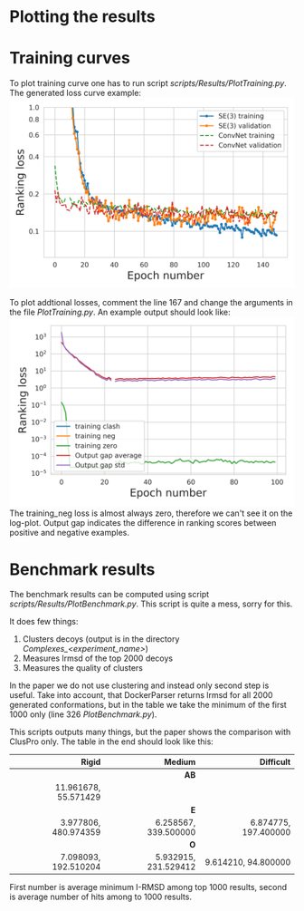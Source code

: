 # Plotting the results

# Training curves
To plot training curve one has to run script *scripts/Results/PlotTraining.py*. The generated loss curve example:
![alt text](./Fig/Total_training.png)

To plot addtional losses, comment the line 167 and change the arguments in the file *PlotTraining.py*. An example output should look like:
![alt text](./Fig/LocalSE3MultiResReprScalar_addLosses.png)
The training_neg loss is almost always zero, therefore we can't see it on the log-plot. Output gap indicates the difference in ranking scores between positive and negative examples.

# Benchmark results
The benchmark results can be computed using script *scripts/Results/PlotBenchmark.py*. This script is quite a mess, sorry for this.

It does few things:
1. Clusters decoys (output is in the directory *Complexes_<experiment_name>*)
2. Measures lrmsd of the top 2000 decoys
3. Measures the quality of clusters

In the paper we do not use clustering and instead only second step is useful. Take into account, that DockerParser returns lrmsd for all 2000 generated conformations, but
in the table we take the minimum of the first 1000 only (line 326 *PlotBenchmark.py*).

This scripts outputs many things, but the paper shows the comparison with ClusPro only. The table in the end should look like this:

|Rigid           	|Medium           	|Difficult |
|------------------:|------------------:|---------:|
||__AB__||
|11.961678, 55.571429| | |	
||__E__||
|3.977806, 480.974359|	6.258567, 339.500000|	6.874775, 197.400000|
||__O__||
|7.098093, 192.510204|	5.932915, 231.529412|	9.614210, 94.800000	|

First number is average minimum I-RMSD among top 1000 results, second is average number of hits among to 1000 results.